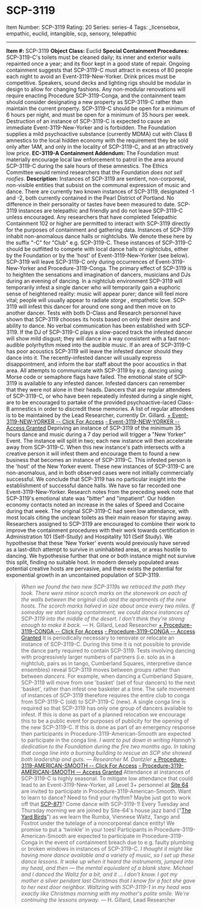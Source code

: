 # SCP-3119
Item Number: SCP-3119
Rating: 20
Series: series-4
Tags: _licensebox, empathic, euclid, intangible, scp, sensory, telepathic

---

**Item #:** SCP-3119
**Object Class:** Euclid
**Special Containment Procedures:** SCP-3119-C's toilets must be cleaned daily; its inner and exterior walls repainted once a year; and its floor kept in a good state of repair. Ongoing containment suggests that SCP-3119-C must attract in excess of 80 people each night to avoid an Event-3119-New-Yorker. Drink prices must be competitive.
Speakers, sound decks and lighting rigs should be modular in design to allow for changing fashions. Any non-modular renovations will require enacting Procedure SCP-3119-Conga, and the containment team should consider designating a new property as SCP-3119-C rather than maintain the current property. SCP-3119-C should be open for a minimum of 6 hours per night, and must be open for a minimum of 35 hours per week. Destruction of an instance of SCP-3119-C is expected to cause an immediate Event-3119-New-Yorker and is forbidden.
The Foundation supplies a mild psychoactive substance (currently MDMA) cut with Class B amnestics to the local hidden economy with the requirement they be sold only after 1AM, and only in the locality of SCP-3119-C, and at an attractively low price.
**EC-3119-A Containment Addendum:** The Foundation must materially encourage local law enforcement to patrol in the area around SCP-3119-C during the sale hours of these amnestics. The Ethics Committee would remind researchers that the Foundation _does not sell roofies_.
**Description:** Instances of SCP-3119 are sentient, non-corporeal, non-visible entities that subsist on the communal expression of music and dance. There are currently two known instances of SCP-3119, designated -1 and -2, both currently contained in the Pearl District of Portland. No difference in their personality or tastes have been measured to date. SCP-3119 instances are telepathic and friendly and do not leave SCP-3119-C unless encouraged. Any researchers that have completed Telepathic Containment 102 or higher are permitted to interact with SCP-3119 directly for the purposes of containment and gathering data.
Instances of SCP-3119 inhabit non-anomalous dance halls or nightclubs. We denote these here by the suffix "-C" for "Club" e.g. SCP-3119-C. These instances of SCP-3119-C should be outfitted to compete with local dance halls or nightclubs, either by the Foundation or by the 'host' of Event-3119-New-Yorker (see below). SCP-3119 will leave SCP-3119-C only during occurrences of Event-3119-New-Yorker and Procedure-3119-Conga.
The primary effect of SCP-3119 is to heighten the sensations and imagination of dancers, musicians and DJs during an evening of dancing. In a nightclub environment SCP-3119 will temporarily infest a single dancer who will temporarily gain a euphoric sense of heightened reality: music will appear purer; dance will feel more vital; people will usually appear to radiate _storge_ , empathetic love. SCP-3119 will infest this dancer for around one song and then move on to another dancer. Tests with both D-Class and Research personnel have shown that SCP-3119 chooses its hosts based on only their desire and ability to dance.
No verbal communication has been established with SCP-3119. If the DJ of SCP-3119-C plays a slow-paced track the infested dancer will show mild disgust; they will dance in a way consistent with a fast non-audible polyrhythm mixed into the audible music. If an area of SCP-3119-C has poor acoustics SCP-3119 will leave the infested dancer should they dance into it. The recently-infested dancer will usually express disappointment, and inform the bar staff about the poor acoustics in that area. All attempts to communicate with SCP-3119 by e.g. dancing using Morse code or semaphore flags have failed. The emotional state of SCP-3119 is available to any infested dancer.
Infested dancers can remember that they were not alone in their heads. Dancers that are regular attendees of SCP-3119-C, or who have been repeatedly infested during a single night, are to be encouraged to partake of the provided psychoactive-laced Class-B amnestics in order to discredit these memories. A list of regular attendees is to be maintained by the Lead Researcher, currently Dr. Gillard.
[\+ Event-3119-NEW-YORKER -- Click For Access](javascript:;)
[\- Event-3119-NEW-YORKER -- Access Granted](javascript:;)
Depriving an instance of SCP-3119 of the minimum 35 hours dance and music during a 7 day period will trigger a "New Yorker" Event. The instance will split in two; each new instance will then accelerate away from SCP-3119-C. When this new instance's path intersects with a creative person it will infest them and encourage them to found a new business that becomes an instance of SCP-3119-C. This infested person is the 'host' of the New Yorker event. These new instances of SCP-3119-C are non-anomalous, and in both observed cases were not initially commercially successful. We conclude that SCP-3119 has no particular insight into the establishment of successful dance halls.
We have so far recorded one Event-3119-New-Yorker. Research notes from the preceding week note that SCP-3119's emotional state was "bitter" and "impatient". Our hidden economy contacts noted an increase in the sales of Speed and Cocaine during that week. The original SCP-3119-C had seen low attendance, with most locals citing the unclean toilets as their main reason for staying away. Researchers assigned to SCP-3119 are encouraged to combine their work to improve the containment procedures with their work towards certification in Administration 101 (Self-Study) and Hospitality 101 (Self Study).
We hypothesise that these 'New Yorker' events would previously have served as a last-ditch attempt to survive in uninhabited areas, or areas hostile to dancing. We hypothesise further that one or both instance might not survive this split, finding no suitable host. In modern densely populated areas potential creative hosts are pervasive, and there exists the potential for exponential growth in an uncontained population of SCP-3119.
> _When we found the two new SCP-3119s we retraced the path they took. There were minor scorch marks on the stonework on each of the walls between the original club and the apartments of the new hosts. The scorch marks halved in size about once every two miles. If someday we start losing containment, we could dance instances of SCP-3119 into the middle of the desert. I don't think they're strong enough to make it back._ — H. Gillard, Lead Researcher
[\+ Procedure-3119-CONGA -- Click For Access](javascript:;)
[\- Procedure-3119-CONGA -- Access Granted](javascript:;)
It is periodically necessary to renovate or relocate an instance of SCP-3119-C. During this time it is not possible to provide the dance party required to contain SCP-3119. Tests involving dancing with progressively larger numbers of partners (i.e. solo as in a nightclub, pairs as in tango, Cumberland Squares, interpretive dance ensembles) reveal SCP-3119 moves between _groups_ rather than between _dancers_. For example, when dancing a Cumberland Square, SCP-3119 will move from one 'basket' (set of four dancers) to the next 'basket', rather than infest one basketer at a time.
The safe movement of instances of SCP-3119 therefore requires the entire club to conga from SCP-3119-C (old) to SCP-3119-C (new). A single conga line is required so that SCP-3119 has only one group of dancers available to infest. If this is done as part of a planned relocation we encourage this to be a public event for purposes of publicity for the opening of the new SCP-3119-C. If this is done as part of an emergency response then participants in Procedure-3119-American-Smooth are expected to participate in the conga line.
> _I want to put down in writing Hannah's dedication to the Foundation during the fire two months ago. In taking that conga line into a burning building to rescue an SCP she showed both leadership and guts. — Researcher M. Dantzler_
[\+ Procedure-3119-AMERICAN-SMOOTH -- Click For Access](javascript:;)
[\- Procedure-3119-AMERICAN-SMOOTH -- Access Granted](javascript:;)
Attendance at instances of SCP-3119-C is highly seasonal. To mitigate low attendance that could lead to an Event-3119-New-Yorker, all Level 3+ personnel at [Site 64](/secure-facility-dossier-site-64) are invited to participate in Procedure-3119-American-Smooth.
> Want to learn to dance? Need to find your rhythm? Maybe just got to work off that [SCP-871](/scp-871)?
> Come dance with SCP-3119-1!
> Every Tuesday and Thursday morning we are joined by Site-64's house jazz band ("[The Yard Birds](/scp-2106)") as we learn the Rumba, Viennese Waltz, Tango and Foxtrot under the tutelage of a noncorporeal dance entity!
> We promise to put a 'twinkle' in your toes!
Participants in Procedure-3119-American-Smooth are expected to participate in Procedure-3119-Conga in the event of containment breach due to e.g. faulty plumbing or broken windows in instances of SCP-3119-C.
> _I thought it might like having more dance available and a variety of music, so I set up these dance lessons. It woke up when it heard the instruments, jumped into my head, and then — the mental equivalent of a blank stare. Michael and I danced the Waltz for a bit, and it … I don't know. I got my mother a silver pendant last Christmas that I know for a fact she gave to her next door neighbor. Waltzing with SCP-3119-1 in my head was exactly like Christmas morning with my mother's polite smile._
> _We're continuing the lessons anyway._ — H. Gillard, Lead Researcher